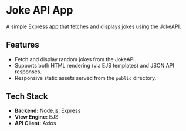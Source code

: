# **Joke API App**

A simple Express app that fetches and displays jokes using the [JokeAPI](https://jokeapi.dev).

## **Features**
- Fetch and display random jokes from the JokeAPI.
- Supports both HTML rendering (via EJS templates) and JSON API responses.
- Responsive static assets served from the `public` directory.

## **Tech Stack**
- **Backend:** Node.js, Express
- **View Engine:** EJS
- **API Client:** Axios